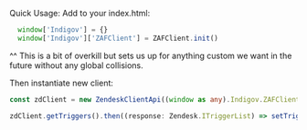Quick Usage: 
Add to your index.html:
```typescript
  window['Indigov'] = {}
  window['Indigov']['ZAFClient'] = ZAFClient.init()
```

^^ This is a bit of overkill but sets us up for anything custom we want in the future without any global collisions.

Then instantiate new client:

```typescript
const zdClient = new ZendeskClientApi((window as any).Indigov.ZAFClient)

zdClient.getTriggers().then((response: Zendesk.ITriggerList) => setTriggers(response.triggers))
```